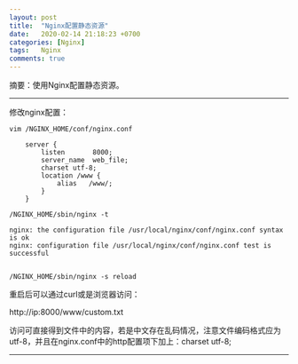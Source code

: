```yaml
---
layout: post
title:  "Nginx配置静态资源"
date:   2020-02-14 21:18:23 +0700
categories: [Nginx]
tags:   Nginx
comments: true
---
```


摘要：使用Nginx配置静态资源。

------

修改nginx配置：

```shell
vim /NGINX_HOME/conf/nginx.conf

    server {
        listen       8000;
        server_name  web_file;
        charset utf-8;
        location /www {
            alias   /www/;
        }
    }

/NGINX_HOME/sbin/nginx -t

nginx: the configuration file /usr/local/nginx/conf/nginx.conf syntax is ok
nginx: configuration file /usr/local/nginx/conf/nginx.conf test is successful


/NGINX_HOME/sbin/nginx -s reload

```

重启后可以通过curl或是浏览器访问：

http://ip:8000/www/custom.txt

访问可直接得到文件中的内容，若是中文存在乱码情况，注意文件编码格式应为utf-8，并且在nginx.conf中的http配置项下加上：charset utf-8;

------


